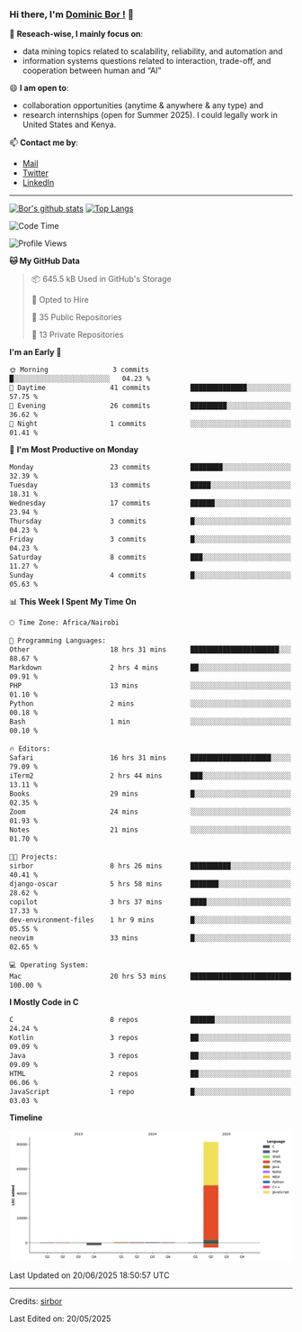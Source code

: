 ### Hi there, I'm [Dominic Bor !](https://www.dominicbor.me/) 👋

🔭 **Reseach-wise, I mainly focus on**:

- data mining topics related to scalability, reliability, and automation and
- information systems questions related to interaction, trade-off, and cooperation between human and “AI”

😄 **I am open to**:

- collaboration opportunities (anytime & anywhere & any type) and
- research internships (open for Summer 2025). I could legally work in United States and Kenya.

📫 **Contact me by**:

- [Mail](mailto:dominicbor@icloud.com)
- [Twitter](https://twitter.com/Kd_Bpr)
- [LinkedIn](https://www.linkedin.com/in/sirbor/)

---

[![Bor's github stats](https://github-readme-stats.vercel.app/api?username=sirbor&theme=material-palenight&count_private=true&hide=contribs)](https://github.com/anuraghazra/github-readme-stats)
[![Top Langs](https://github-readme-stats.vercel.app/api/top-langs/?username=sirbor&theme=material-palenight&hide=Jupyter&layout=compact)](https://github.com/anuraghazra/github-readme-stats)

<!--START_SECTION:waka-->
![Code Time](http://img.shields.io/badge/Code%20Time-886%20hrs%2029%20mins-blue)

![Profile Views](http://img.shields.io/badge/Profile%20Views-3-blue)

**🐱 My GitHub Data** 

> 📦 645.5 kB Used in GitHub's Storage 
 > 
> 💼 Opted to Hire
 > 
> 📜 35 Public Repositories 
 > 
> 🔑 13 Private Repositories 
 > 
**I'm an Early 🐤** 

```text
🌞 Morning                3 commits           █░░░░░░░░░░░░░░░░░░░░░░░░   04.23 % 
🌆 Daytime                41 commits          ██████████████░░░░░░░░░░░   57.75 % 
🌃 Evening                26 commits          █████████░░░░░░░░░░░░░░░░   36.62 % 
🌙 Night                  1 commits           ░░░░░░░░░░░░░░░░░░░░░░░░░   01.41 % 
```
📅 **I'm Most Productive on Monday** 

```text
Monday                   23 commits          ████████░░░░░░░░░░░░░░░░░   32.39 % 
Tuesday                  13 commits          █████░░░░░░░░░░░░░░░░░░░░   18.31 % 
Wednesday                17 commits          ██████░░░░░░░░░░░░░░░░░░░   23.94 % 
Thursday                 3 commits           █░░░░░░░░░░░░░░░░░░░░░░░░   04.23 % 
Friday                   3 commits           █░░░░░░░░░░░░░░░░░░░░░░░░   04.23 % 
Saturday                 8 commits           ███░░░░░░░░░░░░░░░░░░░░░░   11.27 % 
Sunday                   4 commits           █░░░░░░░░░░░░░░░░░░░░░░░░   05.63 % 
```


📊 **This Week I Spent My Time On** 

```text
🕑︎ Time Zone: Africa/Nairobi

💬 Programming Languages: 
Other                    18 hrs 31 mins      ██████████████████████░░░   88.67 % 
Markdown                 2 hrs 4 mins        ██░░░░░░░░░░░░░░░░░░░░░░░   09.91 % 
PHP                      13 mins             ░░░░░░░░░░░░░░░░░░░░░░░░░   01.10 % 
Python                   2 mins              ░░░░░░░░░░░░░░░░░░░░░░░░░   00.18 % 
Bash                     1 min               ░░░░░░░░░░░░░░░░░░░░░░░░░   00.10 % 

🔥 Editors: 
Safari                   16 hrs 31 mins      ████████████████████░░░░░   79.09 % 
iTerm2                   2 hrs 44 mins       ███░░░░░░░░░░░░░░░░░░░░░░   13.11 % 
Books                    29 mins             █░░░░░░░░░░░░░░░░░░░░░░░░   02.35 % 
Zoom                     24 mins             ░░░░░░░░░░░░░░░░░░░░░░░░░   01.93 % 
Notes                    21 mins             ░░░░░░░░░░░░░░░░░░░░░░░░░   01.70 % 

🐱‍💻 Projects: 
sirbor                   8 hrs 26 mins       ██████████░░░░░░░░░░░░░░░   40.41 % 
django-oscar             5 hrs 58 mins       ███████░░░░░░░░░░░░░░░░░░   28.62 % 
copilot                  3 hrs 37 mins       ████░░░░░░░░░░░░░░░░░░░░░   17.33 % 
dev-environment-files    1 hr 9 mins         █░░░░░░░░░░░░░░░░░░░░░░░░   05.55 % 
neovim                   33 mins             █░░░░░░░░░░░░░░░░░░░░░░░░   02.65 % 

💻 Operating System: 
Mac                      20 hrs 53 mins      █████████████████████████   100.00 % 
```

**I Mostly Code in C** 

```text
C                        8 repos             ██████░░░░░░░░░░░░░░░░░░░   24.24 % 
Kotlin                   3 repos             ██░░░░░░░░░░░░░░░░░░░░░░░   09.09 % 
Java                     3 repos             ██░░░░░░░░░░░░░░░░░░░░░░░   09.09 % 
HTML                     2 repos             ██░░░░░░░░░░░░░░░░░░░░░░░   06.06 % 
JavaScript               1 repo              █░░░░░░░░░░░░░░░░░░░░░░░░   03.03 % 
```



**Timeline**

![Lines of Code chart](https://raw.githubusercontent.com/sirbor/sirbor/main/assets/bar_graph.png)


 Last Updated on 20/06/2025 18:50:57 UTC
<!--END_SECTION:waka-->
---

Credits: [sirbor](https://github.com/sirbor)

Last Edited on: 20/05/2025
